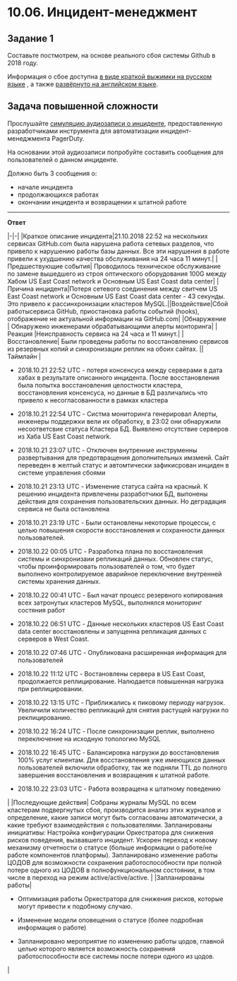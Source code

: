 # 10.06. Инцидент-менеджмент

## Задание 1

Составьте постмотрем, на основе реального сбоя системы Github в 2018 году.

Информация о сбое доступна [в виде краткой выжимки на русском языке](https://habr.com/ru/post/427301/) , а
также [развёрнуто на английском языке](https://github.blog/2018-10-30-oct21-post-incident-analysis/).

## Задача повышенной сложности

Прослушайте [симуляцию аудиозаписи о инциденте](https://youtu.be/vw6I5DYWkNA?t=1), предоставленную 
разработчиками инструмента для автоматизации инцидент-менеджмента PagerDuty.

На основании этой аудиозаписи попробуйте составить сообщения для пользователей о данном инциденте.

Должно быть 3 сообщения о:
- начале инцидента
- продолжающихся работах
- окончании инцидента и возвращении к штатной работе

---
**Ответ**

|-|-|
|Краткое описание инцидента|21.10.2018 22:52 на нескольких сервисах GitHub.com была нарушена работа сетевых разделов, что привело к нарушению работы базы данных. Все эти нарушения в работе привели к ухудшению качества обслуживания на 24 часа 11 минут.|
|Предшествующие события| Проводилось техническое обслуживание по замене вышедшего из строя оптического оборудования 100G между Хабом US East Coast network и Основным US East Coast data center|
|Причина инцидента|Потеря сетевого соединения между свитчем US East Coast network и Основным US East Coast data center - 43 секунды. Это привело к рассинхронизации кластеров MySQL.||Воздействие|Сбой работысервиса GitHub, приостановка работы событий (hooks), отображение не актуальной информации на GitHub.com|
|Обнаружение | Обнаружено инженерами обрабатывающими алерты монторинга|
|Реакция |Неисправность сервиса на 24 часа и 11 минут.|
|Восстановление| Были проведены работы по восстановлению сервисов из резервных копий и синхронизации реплик на обоих сайтах. ||Таймлайн |<ul><li>2018.10.21 22:52 UTC - потеря консенсуса между серверами в дата хабах в результате описанного инцидента. После восстановления была попытка восстановления целостности кластера, восстановления консенсуса, но данные в БД различались что привело к несогласованности в рамках кластера</ul></li> <ul><li>2018.10.21 22:54 UTC - Систма мониторинга генерировал Алерты, инженеры поддержки вели их обработку, в 23:02 они обнаружили несоответсвие статуса Кластера БД. Выявлено отсутствие серверов из Хаба US East Coast network.</ul></li><ul><li> 2018.10.21 23:07 UTC - Отключен внутренние инструменны развертывания для предотвращения дополнительных имзменй. Сайт переведен в желтый статус и автомтически зафикисрован инциден в системе управления сбоями</ul></li> <ul><li>2018.10.21 23:13 UTC - Изменение статуса сайта на красный. К решению инцидента привлечены разработчики БД, выпонены действия для сохранения пользовательских данных. Но деградация сервиса не была остановлена</ul></li> <ul><li>2018.10.21 23:19 UTC - Были остановлены некоторые процессы, с целью повышения скорости восстановления и сохранности данных пользователей.</ul></li> <ul><li>2018.10.22 00:05 UTC - Разработка плана по восстановления системы и синхронизаии репликаций данных. Обновлен статус, чтобы проинформировать пользователей о том, что будет выполнено контролируемое аварийное переключение внутренней системы хранения данных.</ul></li> <ul><li>2018.10.22 00:41 UTC - Был начат процесс резервного копирования всех затронутых кластеров MySQL, выполнялся мониторинг состяния работ</ul></li> <ul><li>2018.10.22 06:51 UTC - Данные нескольких кластеров US East Coast data center восстановлены и запущенна репликация данных с серверов в West Coast.</ul></li> <ul><li>2018.10.22 07:46 UTC - Опубликована расширенная информация для пользователей</ul></li> <ul><li>2018.10.22 11:12 UTC - Востановлены сервера в US East Coast, продолжается реплицирование. Налюдается повышенная нагрузка при реплицировании.</ul></li> <ul><li>2018.10.22 13:15 UTC - Приближались к пиковому периоду нагрузок. Увеличили количество репликаций для снятия растущей нагрузки по реклицированию.</ul></li> <ul><li>2018.10.22 16:24 UTC - После синхронизации реплик, выполнено переключение на исходную топологию MySQL</ul></li> <ul><li>2018.10.22 16:45 UTC - Балансировка нагрузки до восстановления 100% услуг клиентам. Для восстановления уже имеющихся данных пользователей включили обработку, так же подняли TTL до полного завершения восстановления и возвращения к штатной работе.</ul></li> <ul><li>2018.10.22 23:03 UTC - Работа возвращена к штатному поведению</ul></li>|
|Последующие действия| Собраны журналы MySQL по всем кластерам подвергнутых сбоя, производится анализ этих журналов и определение, какие записи могут быть согласованы автоматически, а какие требуют взаимодействия с пользователями. Запланированы инициативы: Настройка конфигурации Оркестратора для снижения рисков поведения, вызвавшего инцидент. Ускорен переход к новому механизму отчетности о статусе (больше информации о работе/не работе компонентов платформы). Запланировано изменение работы ЦОДОВ для возможности сохранения работоспособности при полной потере одного из ЦОДОВ в полнофункциональном состоянии, в том числе в переход на режим active/active/active. |
|Запланированы работы| <ul><li>Оптимизация работы Оркестратора для снижения рисков, которые могут привести к подобному случаю.</ul></li><ul><li>Изменение модели оповещения о статусе (более подробная информация о работе)</ul></li><ul><li>Запланировано мероприятие по изменению работы цодов, главной целью которого является возможность сохранения работоспособности все системы после потери одного из цодов.</ul></li>|